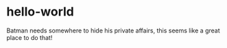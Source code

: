 # hello-world
Batman needs somewhere to hide his private affairs, this seems like a great place to do that!
